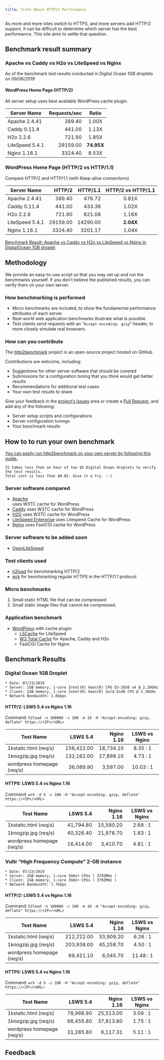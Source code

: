 ```yaml
---
title: Truth About HTTP/2 Performance
---
```


As more and more sites switch to HTTPS, and more servers add HTTP/2 support, it can be difficult to determine which server has the best performance. This site aims to settle that question.

## Benchmark result summary

### Apache vs Caddy vs H2o vs LiteSpeed vs Nginx
As of the benchmark test results conducted in Digital Ocean 1GB droplets on 09/06/2019

#### WordPress Home Page (HTTP/2)
All server setup uses best available WordPress cache plugin.

  Server Name   | Requests/sec | Ratio | 
----------------|-------------:|:-----:
Apache 2.4.41   |    389.40    |  1.00X
Caddy 0.11.4    |    441.00    |  1.13X
H2o 2.2.6       |    721.90    |  1.85X
LiteSpeed 5.4.1 |  29159.00    |  **74.95X**
Nginx 1.16.1    |   3324.40    |  8.53X

### WordPress Home Page (HTTP/2 vs HTTP/1.1)
Compare HTTP/2 and HTTP/1.1 (with Keep-alive connections)

  Server Name   |    HTTP/2    | HTTP/1.1   |  HTTP/2 vs HTTP/1.1   |
----------------|-------------:|-----------:|:---------------------:
Apache 2.4.41   |    389.40    |  476.72    |         0.81X
Caddy 0.11.4    |    441.00    |  433.36    |         1.02X
H2o 2.2.6       |    721.90    |  621.08    |         1.16X
LiteSpeed 5.4.1 |  29159.00    |  14290.00  |       **2.04X**
Nginx 1.16.1    |   3324.40    |  3201.17   |         1.04X

[Benchmark Result: Apache vs Caddy vs H2o vs LiteSpeed vs Nginx in DigitalOcean 1GB droplet](https://http2benchmark.org/results/benchmark-apache-caddy-h2o-litespeed-nginx-digitalocean.html)

## Methodology

We provide an easy-to-use script so that you may set up and run the benchmarks yourself. If you don’t believe the published results, you can verify them on your own server.

### How benchmarking is performed

*   Micro benchmarks are included, to show the fundamental performance attributes of each server.
*   Real-world web application benchmarks illustrate what is possible.
*   Test clients send requests with an “`Accept-encoding: gzip`” header, to more closely simulate real browsers.

### How can you contribute

The [http2benchmark](https://github.com/http2benchmark/http2benchmark) project is an open-source project hosted on GitHub. 

Contributions are welcome, including:

*   Suggestions for other server software that should be covered
*   Submissions for a configuration tuning that you think would get better results
*   Recommendations for additional test cases
*   Your own test results to share

Give your feedback in the [project’s Issues](https://github.com/http2benchmark/http2benchmark/issues) area or create a [Pull Request](https://github.com/http2benchmark/http2benchmark/pulls), and add any of the following: 

*   Server setup scripts and configurations
*   Server configuration tunings
*   Your benchmark results

## How to to run your own benchmark

[You can easily run http2benchmark on your own server by following this guide.](https://http2benchmark.org/guide.html)

    It takes less than an hour of two $5 Digital Ocean droplets to verify the test results.
    Total cost is less than $0.02. Give it a try. :-) 

### Server software compared

*   [Apache](http://httpd.apache.org/)   
    uses W3TC cache for WordPress
*   [Caddy](https://caddyserver.com/)
    uses W3TC cache for WordPress
*   [H2O](https://h2o.examp1e.net/)
    uses W3TC cache for WordPress
*   [LiteSpeed Enterprise](https://www.litespeedtech.com/products/litespeed-web-server)
    uses Litespeed Cache for WordPress
*   [Nginx](http://nginx.org/)
    uses FastCGI cache for WordPress

### Server software to be added soon

*   [OpenLiteSpeed](https://openlitespeed.org/)

### Test clients used

*   [h2load](https://nghttp2.org/documentation/h2load-howto.html) for benchmarking HTTP/2
*   [wrk](https://github.com/wg/wrk) for benchmarking regular HTTPS in the HTTP/1.1 protocol

### Micro benchmarks

1. Small static HTML file that can be compressed
2. Small static image files that cannot be compressed.

### Application benchmark

*   [WordPress](https://wordpress.org/) with cache plugin: 
    *   [LSCache](https://wordpress.org/plugins/litespeed-cache/) for LiteSpeed
    *   [W3 Total Cache](https://wordpress.org/plugins/w3-total-cache/) for Apache, Caddy and H2o
    *   FastCGI Cache for Nginx

## Benchmark Results

###   Digital Ocean 1GB Droplet
    * Date: 07/23/2019
    * Server: 1GB memory, 1-core Intel(R) Xeon(R) CPU E5-2650 v4 @ 2.20GHz
    * Client: 2GB memory, 1-core Intel(R) Xeon(R) Gold 6140 CPU @ 2.30GHz
    * Network Bandwidth: 1.8Gbps

#### HTTP/2: LSWS 5.4 vs Nginx 1.16  

Command: `h2load -n 100000 -c 100 -m 10 -H "Accept-encoding: gzip, deflate" https://<IP>/<URL>`

Test Name | LSWS 5.4    | Nginx 1.16 | LSWS vs Nginx
----------|------------:| ------------:|:-----:
1kstatic.html (req/s) | 156,422.00 | 18,734.10| 8.35 : 1
1knogzip.jpg (req/s) | 132,162.00 | 27,898.10| 4.73 : 1
wordpress homepage (req/s) | 36,089.90 | 3,597.00 | 10.03 : 1

#### HTTPS: LSWS 5.4 vs Nginx 1.16 

Command: `wrk -d 5 -c 100 -H "Accept-encoding: gzip, deflate" https://<IP>/<URL>`

Test Name | LSWS 5.4    | Nginx 1.16 | LSWS vs Nginx
----------|------------:| -----------:|:-----:
1kstatic.html (req/s) | 41,794.80 | 15,580.20 | 2.68 : 1
1knogzip.jpg (req/s) | 40,326.40 | 21,976.70 | 1.83 : 1
wordpress homepage (req/s) | 16,414.00 | 3,410.70 | 4.81 : 1

###   Vultr “High Frequency Compute” 2-GB instance
    * Date: 07/23/2019
    * Server: 2GB memory, 1-core 3GHz+ CPUs ( 3792MHz )
    * Client: 2GB memory, 1-core 3GHz+ CPUs ( 3792MHz )
    * Network Bandwidth: 7.7Gbps

#### HTTP/2: LSWS 5.4 vs Nginx 1.16 

Command: `h2load -n 100000 -c 100 -m 10 -H "Accept-encoding: gzip, deflate" https://<IP>/<URL>`

Test Name | LSWS 5.4    | Nginx 1.16 | LSWS vs Nginx
----------|------------:| -----------:|:-----:
1kstatic.html (req/s) | 212,222.00 | 33,909.20| 6.26 : 1
1knogzip.jpg (req/s) | 203,938.00 | 45,258.70| 4.50 : 1
wordpress homepage (req/s) | 69,421.10 | 6,045.70 | 11.48 : 1

#### HTTPS: LSWS 5.4 vs Nginx 1.16 

Command: `wrk -d 5 -c 100 -H "Accept-encoding: gzip, deflate" https://<IP>/<URL>`

Test Name | LSWS 5.4    | Nginx 1.16 | LSWS vs Nginx
----------|------------:| -----------:|:-----:
1kstatic.html (req/s) | 78,968.90 | 25,513.00 | 3.09 : 1
1knogzip.jpg (req/s) | 66,455.80 | 37,813.80 | 1.75 : 1
wordpress homepage (req/s) | 31,285.80 | 6,117.31 | 5.11 : 1

## Feedback

